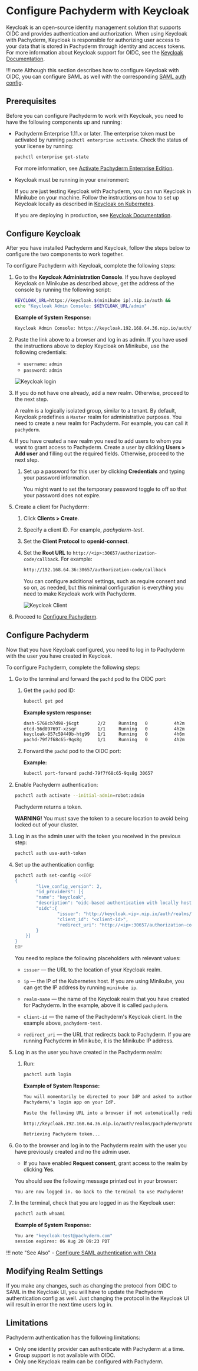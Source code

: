 # Configure Pachyderm with Keycloak

Keycloak is an open-source identity management solution that supports
OIDC and provides authentication and authorization. When using Keycloak
with Pachyderm, Keycloak is responsible for authorizing user access to
your data that is stored in Pachyderm through identity and access tokens.
For more information about Keycloak support for OIDC, see the
[Keycloak Documentation](https://www.keycloak.org/docs/latest/securing_apps/#openid-connect-2).

!!! note
    Although this section describes how to configure Keycloak with
    OIDC, you can configure SAML as well with the corresponding
    [SAML auth config](../../saml/saml_setup/#write-pachyderm-config).

## Prerequisites

Before you can configure Pachyderm to work with Keycloak, you need to
have the following components up and running:

* Pachyderm Enterprise 1.11.x or later. The enterprise token must be
  activated by running `pachctl enterprise activate`.
  Check the status of your license by running:

  ```bash
  pachctl enterprise get-state
  ```

  For more information, see [Activate Pachyderm Enterprise Edition](../../../deployment/#activate-pachyderm-enterprise-edition).

* Keycloak must be running in your environment:

  If you are just testing Keycloak with Pachyderm, you can run
  Keycloak in Minikube on your machine. Follow the instructions
  on how to set up Keycloak locally as described in
  [Keycloak on Kubernetes](https://www.keycloak.org/getting-started/getting-started-kube).

  If you are deploying in production, see [Keycloak Documentation](https://www.keycloak.org/getting-started).

## Configure Keycloak

After you have installed Pachyderm and Keycloak, follow the steps
below to configure the two components to work together.

To configure Pachyderm with Keycloak, complete the following steps:

1. Go to the **Keycloak Administration Console**. If you have deployed
Keycloak on Minikube as described above, get the address of the console
by running the following script:

   ```bash
   KEYCLOAK_URL=https://keycloak.$(minikube ip).nip.io/auth &&
   echo "Keycloak Admin Console: $KEYCLOAK_URL/admin"
   ```

   **Example of System Response:**

   ```bash
   Keycloak Admin Console: https://keycloak.192.168.64.36.nip.io/auth/admin
   ```

1. Paste the link above to a browser and log in as admin. If you have
used the instructions above to deploy Keycloak on Minikube, use the following
credentials:

   * `username:` `admin`
   * `password:` `admin`

   ![Keycloak login](../../../assets/images/s_keycloak_login.png)

1. If you do not have one already, add a new realm. Otherwise, proceed to
the next step.

   A realm is a logically isolated group, similar to a tenant. By default,
   Keycloak predefines a `Master` realm for administrative purposes. You need
   to create a new realm for Pachyderm. For example, you can call it
   `pachyderm`.

1. If you have created a new realm you need to add users to whom you want to
grant access to Pachyderm. Create a user by clicking **Users > Add user** and
filling out the required fields. Otherwise, proceed to the next step.

   1. Set up a password for this user by clicking **Credentials** and typing
   your password information.

      You might want to set the temporary password toggle to off so that your
      password does not expire.

1. Create a client for Pachyderm:

   1. Click **Clients > Create**.
   1. Specify a client ID. For example, *pachyderm-test*.
   1. Set the **Client Protocol** to **openid-connect**.
   1. Set the **Root URL** to `http://<ip>:30657/authorization-code/callback`.
      For example:

      ```bash
      http://192.168.64.36:30657/authorization-code/callback
      ```

      You can configure additional settings, such as require consent and so on,
      as needed, but this minimal configuration is everything you need to make
      Keycloak work with Pachyderm.

      ![Keycloak Client](../../../assets/images/s_keycloak_client.png)

1. Proceed to [Configure Pachyderm](#confgiure-pachyderm).

## Configure Pachyderm

Now that you have Keycloak configured, you need to log in to Pachyderm
with the user you have created in Keycloak.

To configure Pachyderm, complete the following steps:

1. Go to the terminal and forward the `pachd` pod to the OIDC port:

   1. Get the `pachd` pod ID:

      ```bash
      kubectl get pod
      ```

      **Example system response:**

      ```bash
      dash-5768cb7d98-j6cgt       2/2     Running   0          4h2m
      etcd-56d897697-xzsqr        1/1     Running   0          4h2m
      keycloak-857c59449b-htg99   1/1     Running   0          4h6m
      pachd-79f7f68c65-9qs8g      1/1     Running   0          4h2m
      ```

   1. Forward the `pachd` pod to the OIDC port:

      **Example:**

      ```bash
      kubectl port-forward pachd-79f7f68c65-9qs8g 30657
      ```

1. Enable Pachyderm authentication:

   ```bash
   pachctl auth activate --initial-admin=robot:admin
   ```

   Pachyderm returns a token.

   **WARNING!** You must save the token to a secure location
   to avoid being locked out of your cluster.

1. Log in as the admin user with the token you received in the previous
step:

   ```bash
   pachctl auth use-auth-token
   ```

1. Set up the authentication config:

    ```bash
    pachctl auth set-config <<EOF
    {
            "live_config_version": 2,
            "id_providers": [{
            "name": "keycloak",
            "description": "oidc-based authentication with locally hosted keycloak",
            "oidc":{
                    "issuer": "http://keycloak.<ip>.nip.io/auth/realms/<realm-name>",
                    "client_id": "<client-id>",
                    "redirect_uri": "http://<ip>:30657/authorization-code/callback"
            }
        }]
    }
    EOF
    ```

    You need to replace the following placeholders with relevant values:

    - `issuer` — the URL to the location of your Keycloak realm.
    - `ip` — the IP of the Kubernetes host. If you are using Minikube, you can get the
    IP address by running `minikube ip`.
 
    - `realm-name` — the name of the Keycloak realm that you have created for Pachyderm.
    In the example, above it is called `pachyderm`.

    - `client-id` — the name of the Pachyderm's Keycloak client. In the example above,
    `pachyderm-test`.

    - `redirect_uri` — the URL that redirects back to Pachyderm. If you are running Pachyderm
    in Minikube, it is the Minikube IP address.

1. Log in as the user you have created in the Pachyderm realm:

   1. Run:

      ```bash
      pachctl auth login
      ```

      **Example of System Response:**

      ```bash
      You will momentarily be directed to your IdP and asked to authorize
      Pachyderm\'s login app on your IdP.

      Paste the following URL into a browser if not automatically redirected:

      http://keycloak.192.168.64.36.nip.io/auth/realms/pachyderm/protocol/openid-connect/auth?client_id=pachyderm-test&nonce=O-5zWG2v0KKbijzIJMi289V8qUrY8sg&redirect_uri=http%3A%2F%2F192.168.64.36%3A30657%2Fauthorization-code%2Fcallback&response_type=code&scope=openid+profile+email&state=d4lTSkAImVpvEqiQgHIkf6Fp3Y5E9E8

      Retrieving Pachyderm token...
      ```

1. Go to the browser and log in to the Pachyderm realm
with the user you have previously created and no the admin
user.

   * If you have enabled **Request consent**, grant access to
   the realm by clicking **Yes**.

   You should see the following message printed out in your browser:

   ```
   You are now logged in. Go back to the terminal to use Pachyderm!
   ```

1. In the terminal, check that you are logged in as the Keycloak user:

   ```bash
   pachctl auth whoami
   ```

   **Example of System Response:**

   ```bash
   You are "keycloak:test@pachyderm.com"
   session expires: 06 Aug 20 09:23 PDT
   ```

!!! note "See Also"
    - [Configure SAML authentication with Okta](../../saml/saml_setup/)

## Modifying Realm Settings

If you make any changes, such as changing the protocol from
OIDC to SAML in the Keycloak UI, you will have
to update the Pachyderm authentication config as well. Just
changing the protocol in the Keycloak UI will result in
error the next time users log in.

## Limitations

Pachyderm authentication has the following limitations:

- Only one identity provider can authenticate with Pachyderm at a time.
- Group support is not available with OIDC.
- Only one Keycloak realm can be configured with Pachyderm.
